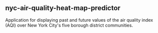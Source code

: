 ## nyc-air-quality-heat-map-predictor

Application for displaying past and future values of the air quality index (AQI) over New York City's five borough district communities.